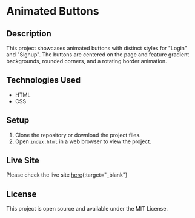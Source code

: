 # Animated Buttons

## Description

This project showcases animated buttons with distinct styles for "Login" and "Signup". The buttons are centered on the page and feature gradient backgrounds, rounded corners, and a rotating border animation.

## Technologies Used

- HTML
- CSS

## Setup

1. Clone the repository or download the project files.
2. Open `index.html` in a web browser to view the project.

## Live Site

Please check the live site [here](https://fatihyuksel3109.github.io/animated-button/){:target="_blank"}

## License

This project is open source and available under the MIT License.
